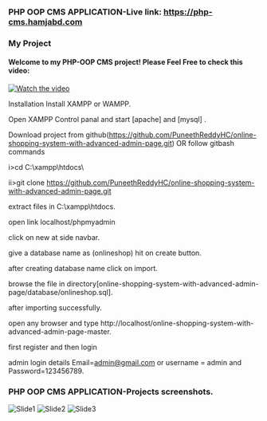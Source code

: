 ### PHP OOP CMS APPLICATION-Live link: https://php-cms.hamjabd.com
### My Project
#### Welcome to my PHP-OOP CMS project! Please Feel Free to check this video:
[![Watch the video](https://img.youtube.com/vi/Se89eh0DHJM/0.jpg)](https://www.youtube.com/embed/Se89eh0DHJM)

Installation
Install XAMPP or WAMPP.

Open XAMPP Control panal and start [apache] and [mysql] .

Download project from github(https://github.com/PuneethReddyHC/online-shopping-system-with-advanced-admin-page.git)
OR follow gitbash commands

i>cd C:\xampp\htdocs\

ii>git clone https://github.com/PuneethReddyHC/online-shopping-system-with-advanced-admin-page.git

extract files in C:\xampp\htdocs.

open link localhost/phpmyadmin

click on new at side navbar.

give a database name as (onlineshop) hit on create button.

after creating database name click on import.

browse the file in directory[online-shopping-system-with-advanced-admin-page/database/onlineshop.sql].

after importing successfully.

open any browser and type http://localhost/online-shopping-system-with-advanced-admin-page-master.

first register and then login

admin login details Email=admin@gmail.com or username = admin and Password=123456789.


### PHP OOP CMS APPLICATION-Projects screenshots.
![Slide1](https://github.com/AmirHam-Za/cms-oop/assets/125890933/5250b8ab-3d13-4f97-81b6-40b9c696bbb5)
![Slide2](https://github.com/AmirHam-Za/cms-oop/assets/125890933/9d1c8eb0-d99a-48d4-ab2f-795641b86010)
![Slide3](https://github.com/AmirHam-Za/cms-oop/assets/125890933/91bc6206-99a0-46e2-b63a-fc8a19785217)


